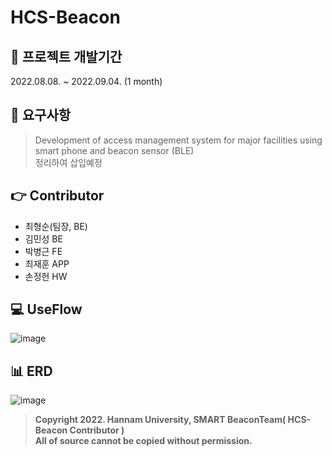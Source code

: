 # HCS-Beacon

## 📅 프로젝트 개발기간
2022.08.08. ~ 2022.09.04. (1 month)

## 📑 요구사항
> Development of access management system for major facilities using smart phone and beacon sensor (BLE)  
정리하여 삽입예정

## 👉 Contributor
- 최형순(팀장, BE)
- 김민성 BE
- 박병근 FE
- 최재훈 APP
- 손정헌 HW

## 💻 UseFlow
![image](https://user-images.githubusercontent.com/32566767/184529107-450fd8d8-6757-4562-8503-c69c43db52fc.png)

## 📊 ERD
![image](https://user-images.githubusercontent.com/32566767/184529125-6b610d2e-41f7-40a3-9cac-284f0bae4066.png)


> **Copyright 2022. Hannam University, SMART BeaconTeam( HCS-Beacon Contributor )  
All of source cannot be copied without permission.**
